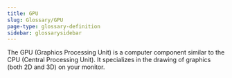 ```yaml
---
title: GPU
slug: Glossary/GPU
page-type: glossary-definition
sidebar: glossarysidebar
---
```


The GPU (Graphics Processing Unit) is a computer component similar to the CPU (Central Processing Unit). It specializes in the drawing of graphics (both 2D and 3D) on your monitor.
